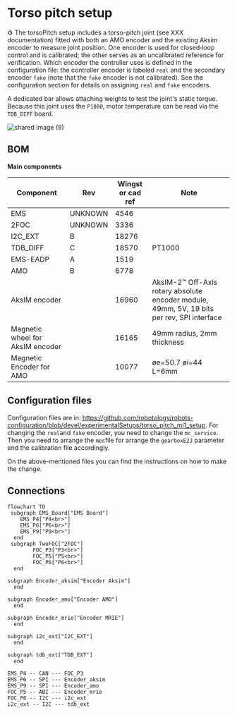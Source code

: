 # Torso pitch setup

⚙️ The torsoPitch setup includes a torso-pitch joint (see XXX documentation) fitted with both an AMO encoder and the existing Aksim encoder to measure joint position. One encoder is used for closed‑loop control and is calibrated; the other serves as an uncalibrated reference for verification. Which encoder the controller uses is defined in the configuration file: the controller encoder is labeled `real` and the secondary encoder `fake` (note that the `fake` encoder is not calibrated). See the configuration section for details on assigning `real` and `fake` encoders.

A dedicated bar allows attaching weights to test the joint's static torque. Because this joint uses the `P1000`, motor temperature can be read via the `TDB_DIFF` board.

![shared image (9)](https://github.com/user-attachments/assets/48443f24-996d-4e82-9fde-2f321736520c)

## BOM 
__Main components__

| Component                        | Rev     | Wingst or cad ref | Note   |
|----------------------------------|---------|-------------------|--------|
| EMS                              | UNKNOWN | 4546              |        |
| 2FOC                             | UNKNOWN | 3336              |        |
| I2C_EXT                          | B       | 18276             |        |
| TDB_DIFF                         | C       | 18570             | PT1000 |
| EMS-EADP                         | A       | 1519              |        |
| AMO                              | B       | 6778              |        |
| AksIM encoder                    |          | 16960            |  AksIM-2™ Off-Axis rotary absolute encoder module, 49mm, 5V, 19 bits per rev, SPI interface       |
| Magnetic wheel for AksIM encoder |         | 16165             | 49mm radius, 2mm thickness |
| Magnetic Encoder for AMO         |         | 10077             |   øe=50.7 øi=44 L=6mm       |




## Configuration files

Configuration files are in: https://github.com/robotology/robots-configuration/blob/devel/experimentalSetups/torso_pitch_mj1_setup. 
For changing the `real`and `fake` encoder, you need to change the `mc_service`. Then you need to arrange the `mec`file for arrange the `gearboxE2J` parameter end the calibration file accordingly.

On the above-mentioned files you can find the instructions on how to make the change.



## Connections

``` mermaid
flowchart TD
 subgraph EMS_Board["EMS Board"]
    EMS_P4["P4<br>"]
    EMS_P6["P6<br>"]
    EMS_P9["P9<br>"]
  end
 subgraph TwoFOC["2FOC"]
        FOC_P3["P3<br>"]
        FOC_P5["P5<br>"]
        FOC_P6["P6<br>"]
  end

subgraph Encoder_aksim["Encoder Aksim"]
  end

subgraph Encoder_amo["Encoder AMO"]
  end

subgraph Encoder_mrie["Encoder MRIE"]
  end

subgraph i2c_ext["I2C_EXT"]
  end

subgraph tdb_ext["TDB_EXT"]
  end

EMS_P4 -- CAN --- FOC_P3
EMS_P6 -- SPI --- Encoder_aksim
EMS_P9 -- SPI --- Encoder_amo
FOC_P5 -- ABI --- Encoder_mrie
FOC_P6 -- I2C --- i2c_ext
i2c_ext -- I2C --- tdb_ext



```


